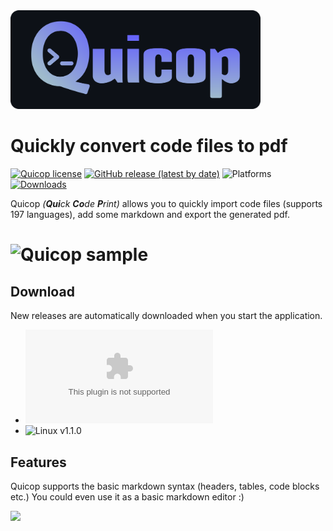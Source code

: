 <img src="https://github.com/JonBunator/Quicop/blob/main/src/assets/github/logo.png" width="400" />

# Quickly convert code files to pdf

[![Quicop license](https://img.shields.io/github/license/JonBunator/Quicop?color=9fbbcc)](https://github.com/JonBunator/Quicop/blob/main/LICENSE)
[![GitHub release (latest by date)](https://img.shields.io/github/v/release/JonBunator/Quicop?color=9fbbcc)](https://github.com/JonBunator/Quicop/releases)
![Platforms](https://img.shields.io/badge/platforms-Windows%20%7C%20Linux-9fbbcc)
[![Downloads](https://img.shields.io/github/downloads/JonBunator/Quicop/total?color=9fbbcc)](https://github.com/JonBunator/Quicop/releases)

Quicop _(**Qui**ck **Co**de **P**rint)_ allows you to quickly import code files (supports 197 languages), add some markdown and export the generated pdf.

# ![Quicop sample](https://i.imgur.com/gCR6hGc.gif)

## Download

New releases are automatically downloaded when you start the application.

-   ![Windows v1.1.0](https://github.com/JonBunator/Quicop/releases/download/v1.1.0/Quicop-Setup-1.1.0.exe)
-   ![Linux v1.1.0](https://github.com/JonBunator/Quicop/releases/download/v1.1.0/Quicop-1.1.0.AppImage)

## Features

Quicop supports the basic markdown syntax (headers, tables, code blocks etc.)
You could even use it as a basic markdown editor :)

![](https://i.imgur.com/jhGRoHN.gif)
